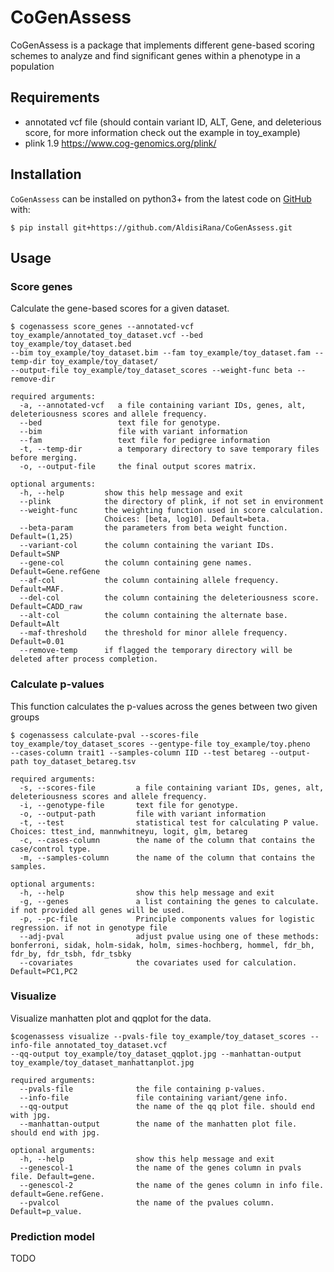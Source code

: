 # CoGenAssess

CoGenAssess is a package that implements different gene-based scoring schemes to analyze and find significant genes 
within a phenotype in a population

## Requirements
* annotated vcf file (should contain variant ID, ALT, Gene, and deleterious score, for more information check out the example in toy_example)
* plink 1.9 https://www.cog-genomics.org/plink/


## Installation
``CoGenAssess`` can be installed on python3+ from the latest code on [GitHub](https://github.com/AldisiRana/CoGenAssess) with:

    $ pip install git+https://github.com/AldisiRana/CoGenAssess.git

## Usage

### Score genes
Calculate the gene-based scores for a given dataset.

    $ cogenassess score_genes --annotated-vcf toy_example/annotated_toy_dataset.vcf --bed toy_example/toy_dataset.bed 
    --bim toy_example/toy_dataset.bim --fam toy_example/toy_dataset.fam --temp-dir toy_example/toy_dataset/ 
    --output-file toy_example/toy_dataset_scores --weight-func beta --remove-dir
```
required arguments:
  -a, --annotated-vcf   a file containing variant IDs, genes, alt, deleteriousness scores and allele frequency.
  --bed                 text file for genotype.
  --bim                 file with variant information
  --fam                 text file for pedigree information
  -t, --temp-dir        a temporary directory to save temporary files before merging.
  -o, --output-file     the final output scores matrix.

optional arguments:
  -h, --help         show this help message and exit
  --plink            the directory of plink, if not set in environment
  --weight-func      the weighting function used in score calculation.
                     Choices: [beta, log10]. Default=beta.
  --beta-param       the parameters from beta weight function. Default=(1,25)
  --variant-col      the column containing the variant IDs. Default=SNP
  --gene-col         the column containing gene names. Default=Gene.refGene
  --af-col           the column containing allele frequency. Default=MAF.
  --del-col          the column containing the deleteriousness score. Default=CADD_raw
  --alt-col          the column containing the alternate base. Default=Alt
  --maf-threshold    the threshold for minor allele frequency. Default=0.01
  --remove-temp      if flagged the temporary directory will be deleted after process completion.
```

### Calculate p-values
This function calculates the p-values across the genes between two given groups
    
    $ cogenassess calculate-pval --scores-file toy_example/toy_dataset_scores --gentype-file toy_example/toy.pheno 
    --cases-column trait1 --samples-column IID --test betareg --output-path toy_dataset_betareg.tsv
```
required arguments:
  -s, --scores-file         a file containing variant IDs, genes, alt, deleteriousness scores and allele frequency.
  -i, --genotype-file       text file for genotype.
  -o, --output-path         file with variant information
  -t, --test                statistical test for calculating P value. Choices: ttest_ind, mannwhitneyu, logit, glm, betareg
  -c, --cases-column        the name of the column that contains the case/control type.
  -m, --samples-column      the name of the column that contains the samples.
  
optional arguments:
  -h, --help                show this help message and exit
  -g, --genes               a list containing the genes to calculate. if not provided all genes will be used.
  -p, --pc-file             Principle components values for logistic regression. if not in genotype file
  --adj-pval                adjust pvalue using one of these methods: bonferroni, sidak, holm-sidak, holm, simes-hochberg, hommel, fdr_bh, fdr_by, fdr_tsbh, fdr_tsbky
  --covariates              the covariates used for calculation. Default=PC1,PC2
```

### Visualize
Visualize manhatten plot and qqplot for the data.

    $cogenassess visualize --pvals-file toy_example/toy_dataset_scores --info-file annotated_toy_dataset.vcf
    --qq-output toy_example/toy_dataset_qqplot.jpg --manhattan-output toy_example/toy_dataset_manhattanplot.jpg 

```
required arguments:
  --pvals-file              the file containing p-values.
  --info-file               file containing variant/gene info.
  --qq-output               the name of the qq plot file. should end with jpg.
  --manhattan-output        the name of the manhatten plot file. should end with jpg.

optional arguments:
  -h, --help                show this help message and exit
  --genescol-1              the name of the genes column in pvals file. Default=gene.
  --genescol-2              the name of the genes column in info file. default=Gene.refGene.
  --pvalcol                 the name of the pvalues column. Default=p_value.
```

### Prediction model
TODO
